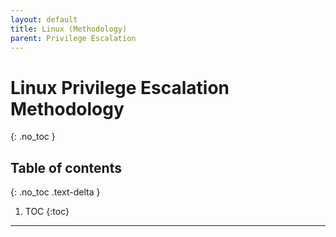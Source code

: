 ```yaml
---
layout: default
title: Linux (Methodology)
parent: Privilege Escalation
---
```


# Linux Privilege Escalation Methodology
{: .no_toc }

## Table of contents
{: .no_toc .text-delta }

1. TOC
{:toc}

---
